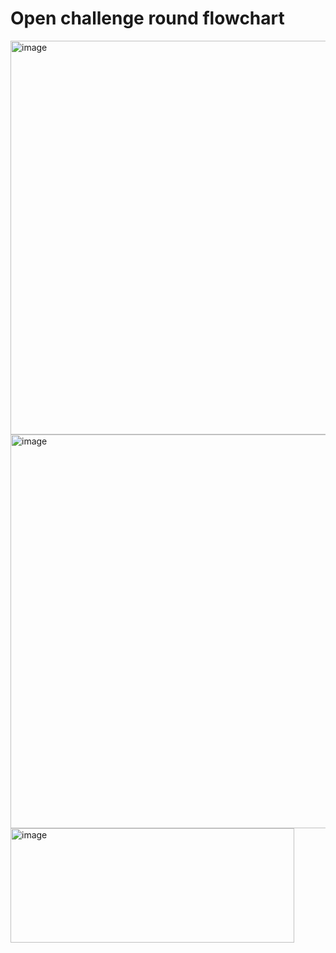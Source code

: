 Open challenge round flowchart
====

<img width="1164" height="630" alt="image" src="https://github.com/user-attachments/assets/1d8babce-abac-4db2-8911-0128283eb0f1" />

<img width="1139" height="630" alt="image" src="https://github.com/user-attachments/assets/a1e4ccbc-0cf8-48f6-8c3a-28a430c86286" />

<img width="454" height="183" alt="image" src="https://github.com/user-attachments/assets/fcfa1c11-16d7-446d-88ab-207d31d147ef" />
